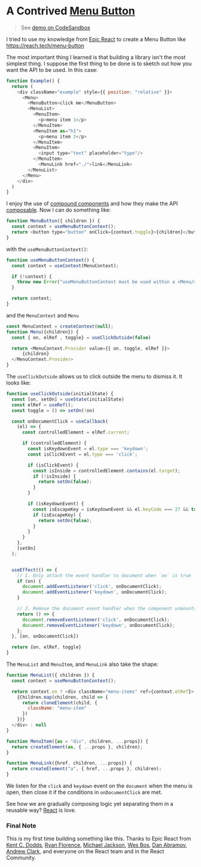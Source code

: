 # A Contrived [Menu Button](https://reach.tech/menu-button)

> See [demo on CodeSandbox](https://codesandbox.io/s/menu-button-demo-9o0f8])

I tried to use my knowledge from [Epic React](https://epicreact.dev) to create a Menu Button like https://reach.tech/menu-button

The most important thing I learned is that building a library isn't the most simplest thing.
I suppose the first thing to be done is to sketch out how you want the API to be used. In this case:

```js
function Example() {
  return (
    <div className="example" style={{ position: "relative" }}>
      <Menu>
        <MenuButton>click me</MenuButton>
        <MenuList>
          <MenuItem>
            <p>menu item 1</p>
          </MenuItem>
          <MenuItem as="h1">
            <p>menu item 2</p>
          </MenuItem>
          <MenuItem>
            <input type="text" placeholder="type"/>
          </MenuItem>
            <MenuLink href="./">link</MenuLink>
        </MenuList>
      </Menu>
    </div>
  )
}
```

I enjoy the use of [compound components](https://kentcdodds.com/blog/compound-components-with-react-hooks) and how they make the API [composable](https://www.youtube.com/watch?v=nUzLlHFVXx0). Now I can do something like:

```js
function MenuButton({ children }) {
  const context = useMenuButtonContext();
  return <button type="button" onClick={context.toggle}>{children}</button>
}
```

with the `useMenuButtonContext()`:

```js
function useMenuButtonContext() {
  const context = useContext(MenuContext);

  if (!context) {
    throw new Error("useMenuButtonContext must be used within a <Menu/>")
  }

  return context;
}
```

and the `MenuContext` and `Menu`
```js
const MenuContext = createContext(null);
function Menu({children}) {
  const { on, elRef , toggle} = useClickOutside(false)

  return <MenuContext.Provider value={{ on, toggle, elRef }}>
      {children}
  </MenuContext.Provider>
}
```

The `useClickOutside` allows us to click outside the menu to dismiss it. It looks like:

```js
function useClickOutside(initialState) {
  const [on, setOn] = useState(initialState)
  const elRef = useRef();
  const toggle = () => setOn(!on)

  const onDocumentClick = useCallback(
    (el) => {
      const controlledElement = elRef.current;

      if (controlledElement) {
        const isKeydownEvent = el.type === 'keydown';
        const isClickEvent = el.type === 'click';

        if (isClickEvent) {
          const isInside = controlledElement.contains(el.target);
          if (!isInside) {
            return setOn(false);
          }
        }

        if (isKeydownEvent) {
          const isEscapeKey = isKeydownEvent && el.keyCode === 27 && true;
          if (isEscapeKey) {
            return setOn(false);
          }
        }
      }
    },
    [setOn]
  );


  useEffect(() => {
    // 1. Only attach the event handler to document when `on` is true
    if (on) {
      document.addEventListener('click', onDocumentClick);
      document.addEventListener('keydown', onDocumentClick);
    }

    // 2. Remove the document event handler when the component unmounts
    return () => {
      document.removeEventListener('click', onDocumentClick);
      document.removeEventListener('keydown', onDocumentClick);
    };
  }, [on, onDocumentClick])

  return {on, elRef, toggle}
}
```

The `MenuList` and `MenuItem`, and `MenuLink` also take the shape:

```js
function MenuList({ children }) {
  const context = useMenuButtonContext();

  return context.on ? <div className="menu-items" ref={context.elRef}>
    {Children.map(children, child => {
      return cloneElement(child, {
        className: "menu-item"
      })
    })}
  </div> : null
}

function MenuItem({as = "div", children, ...props}) {
  return createElement(as, { ...props }, children);
}

function MenuLink({href, children, ...props}) {
  return createElement("a", { href, ...props }, children);
}
```

We listen for the `click` and `keydown` event on the `document` when the menu is open, then
close it if the conditions in `onDocumentClick` are met.

See how we are gradually composing logic yet separating them in a reusable way? [React](https://reactjs.org/)
is love.


### Final Note
This is my first time building something like this. Thanks to Epic React from [Kent C. Dodds](https://twitter.com/kentcdodds/),
[Ryan Florence](https://twitter.com/ryanflorence), [Michael Jackson](https://twitter.com/mjackson),
[Wes Bos](https://twitter.com/wesbos), [Dan Abramov](https://twitter.com/dan_abramov),
[Andrew Clark](https://twitter.com/acdlite), and everyone on the React team and in the React Community.